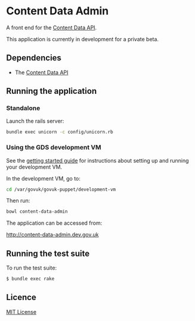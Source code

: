 # Content Data Admin

A front end for the [Content Data API].

This application is currently in development for a private beta.

## Dependencies

* The [Content Data API]

[Content Data API]: https://github.com/alphagov/content-data-api

## Running the application

### Standalone

Launch the rails server:

```bash
bundle exec unicorn -c config/unicorn.rb
```

### Using the GDS development VM

See the [getting started guide](https://docs.publishing.service.gov.uk/getting-started.html) for instructions about setting up and running your development VM.

In the development VM, go to:

```bash
cd /var/govuk/govuk-puppet/development-vm
```

Then run:

 ```bash
 bowl content-data-admin
 ```

The application can be accessed from:

http://content-data-admin.dev.gov.uk

## Running the test suite
To run the test suite:
 ```bash
 $ bundle exec rake
 ```

## Licence

[MIT License](LICENCE)

